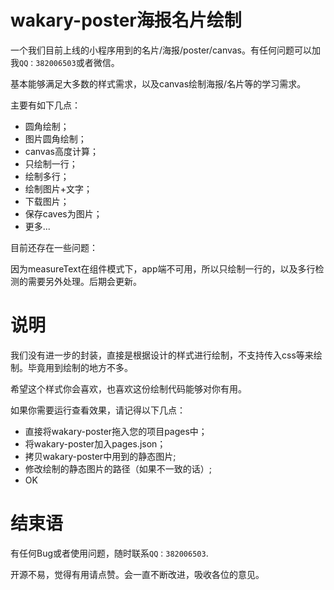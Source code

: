 # wakary-poster海报名片绘制
一个我们目前上线的小程序用到的名片/海报/poster/canvas。有任何问题可以加我`QQ：382006503`或者微信。

基本能够满足大多数的样式需求，以及canvas绘制海报/名片等的学习需求。

主要有如下几点：

- 圆角绘制；
- 图片圆角绘制；
- canvas高度计算；
- 只绘制一行；
- 绘制多行；
- 绘制图片+文字；
- 下载图片；
- 保存caves为图片；
- 更多...

目前还存在一些问题：

因为measureText在组件模式下，app端不可用，所以只绘制一行的，以及多行检测的需要另外处理。后期会更新。

# 说明
我们没有进一步的封装，直接是根据设计的样式进行绘制，不支持传入css等来绘制。毕竟用到绘制的地方不多。

希望这个样式你会喜欢，也喜欢这份绘制代码能够对你有用。

如果你需要运行查看效果，请记得以下几点：

- 直接将wakary-poster拖入您的项目pages中；
- 将wakary-poster加入pages.json；
- 拷贝wakary-poster中用到的静态图片;
- 修改绘制的静态图片的路径（如果不一致的话）;
- OK

# 结束语
有任何Bug或者使用问题，随时联系`QQ：382006503`.

开源不易，觉得有用请点赞。会一直不断改进，吸收各位的意见。
